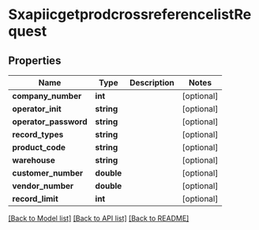 # SxapiicgetprodcrossreferencelistRequest

## Properties
Name | Type | Description | Notes
------------ | ------------- | ------------- | -------------
**company_number** | **int** |  | [optional] 
**operator_init** | **string** |  | [optional] 
**operator_password** | **string** |  | [optional] 
**record_types** | **string** |  | [optional] 
**product_code** | **string** |  | [optional] 
**warehouse** | **string** |  | [optional] 
**customer_number** | **double** |  | [optional] 
**vendor_number** | **double** |  | [optional] 
**record_limit** | **int** |  | [optional] 

[[Back to Model list]](../README.md#documentation-for-models) [[Back to API list]](../README.md#documentation-for-api-endpoints) [[Back to README]](../README.md)


